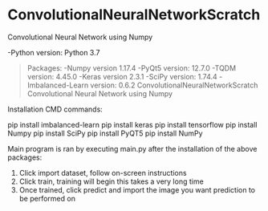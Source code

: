 # ConvolutionalNeuralNetworkScratch
Convolutional Neural Network using Numpy

-Python version: Python 3.7

>Packages:
-Numpy version 1.17.4
-PyQt5 version: 12.7.0
-TQDM version: 4.45.0
-Keras version 2.3.1
-SciPy version: 1.74.4
-Imbalanced-Learn version: 0.6.2
ConvolutionalNeuralNetworkScratch
Convolutional Neural Network using Numpy

Installation CMD commands:

pip install imbalanced-learn
pip install keras
pip install tensorflow
pip install Numpy
pip install SciPy
pip install PyQT5
pip install NumPy

Main program is ran by executing main.py after
the installation of the above packages:

1) Click import dataset, follow on-screen instructions
2) Click train, training will begin this takes a very long time
3) Once trained, click predict and import the image you want prediction to be performed on
